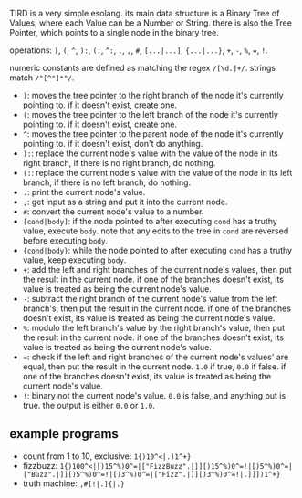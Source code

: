 TIRD is a very simple esolang. its main data structure is a Binary Tree of Values, where each Value can be a Number or String.
there is also the Tree Pointer, which points to a single node in the binary tree.

operations: `)`, `(`, `^`, `):`, `(:`, `^:`, `.`, `,`, `#`, `[...|...]`, `{...|...}`, `+`, `-`, `%`, `=`, `!`.

numeric constants are defined as matching the regex `/[\d.]+/`. strings match `/"[^"]*"/`.

- `)`: moves the tree pointer to the right branch of the node it's currently pointing to. if it doesn't exist, create one.
- `(`: moves the tree pointer to the left branch of the node it's currently pointing to. if it doesn't exist, create one.
- `^`: moves the tree pointer to the parent node of the node it's currently pointing to. if it doesn't exist, don't do anything.
- `):`: replace the current node's value with the value of the node in its right branch, if there is no right branch, do nothing.
- `(:`: replace the current node's value with the value of the node in its left branch, if there is no left branch, do nothing.
- `.`: print the current node's value.
- `,`: get input as a string and put it into the current node.
- `#`: convert the current node's value to a number.
- `[cond|body]`: if the node pointed to after executing `cond` has a truthy value, execute `body`. note that any edits to the tree
  in `cond` are reversed before executing `body`.
- `{cond|body}`: while the node pointed to after executing `cond` has a truthy value, keep executing `body`.
- `+`: add the left and right branches of the current node's values, then put the result in the current node. if one of the branches doesn't
  exist, its value is treated as being the current node's value.
- `-`: subtract the right branch of the current node's value from the left branch's, then put the result in the current node. if one of the
  branches doesn't exist, its value is treated as being the current node's value.
- `%`: modulo the left branch's value by the right branch's value, then put the result in the current node. if one of the branches doesn't
  exist, its value is treated as being the current node's value.
- `=`: check if the left and right branches of the current node's values' are equal, then put the result in the current node. `1.0` if true,
  `0.0` if false. if one of the branches doesn't exist, its value is treated as being the current node's value.
- `!`: binary not the current node's value. `0.0` is false, and anything but is true. the output is either `0.0` or `1.0`.

## example programs
- count from 1 to 10, exclusive: `1{)10^<|.)1^+}`
- fizzbuzz: `1{)100^<|[)15^%)0^=|["FizzBuzz".|]][)15^%)0^=!|[)5^%)0^=|["Buzz".|]][)5^%)0^=!|[)3^%)0^=|["Fizz".|]][)3^%)0^=!|.]]])1^+}`
- truth machine: `,#[!|.]{|.}`
